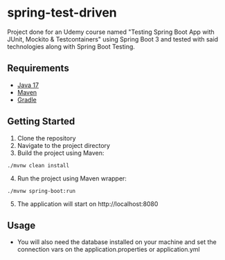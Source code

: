 # spring-test-driven
Project done for an Udemy course named "Testing Spring Boot App with JUnit, Mockito &amp; Testcontainers" using Spring Boot 3 and tested with said technologies along with Spring Boot Testing.

## Requirements

- [Java 17](https://adoptium.net/)
- [Maven](https://maven.apache.org/)
- [Gradle](https://gradle.org/)

## Getting Started

1. Clone the repository
2. Navigate to the project directory
3. Build the project using Maven:

```
./mvnw clean install
```

4. Run the project using Maven wrapper:

```
./mvnw spring-boot:run
```

5. The application will start on http://localhost:8080

## Usage

- You will also need the database installed on your machine and set the connection vars on the application.properties or application.yml
